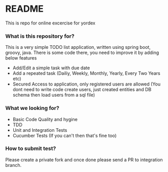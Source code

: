 # README #

This is repo for online excercise for yordex

### What is this repository for? ###
This is a very simple TODO list application, written using spring boot, groovy, java. There is some code there, you need to improve it by adding below features

* Add/Edit a simple task with due date
* Add a repeated task (Dailiy, Weekly, Monthly, Yearly, Every Two Years etc)
* Secured Access to application, only registered users are allowed (You dont need to write code create users, just created entities and DB schema then load users from a sql file)

### What we looking for? ###

* Basic Code Quality and hygine
* TDD
* Unit and Integration Tests
* Cucumber Tests (If you can't then that's fine too)

### How to submit test? ###
Please create a private fork and once done please send a PR to integration branch.